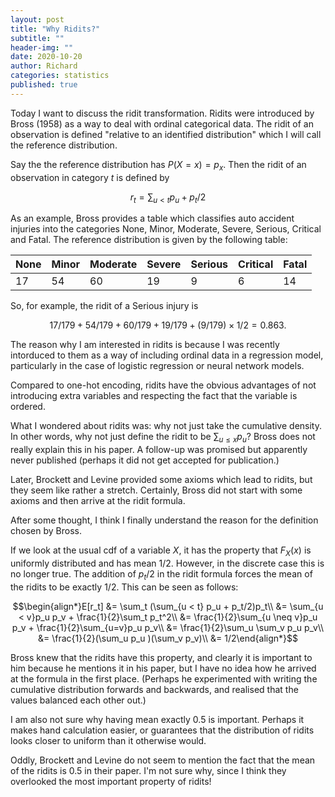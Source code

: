 ```yaml
---
layout: post
title: "Why Ridits?"
subtitle: ""
header-img: ""
date: 2020-10-20
author: Richard
categories: statistics
published: true
---
```

Today I want to discuss the ridit transformation. Ridits were introduced by Bross (1958) as a way to deal with ordinal categorical data. The ridit of an observation is defined "relative to an identified distribution" which I will call the reference distribution.

Say the the reference distribution has $P(X=x) = p_x$. Then the ridit of an observation in category $t$ is defined by

$$r_t = \sum_{u < t} p_u + p_t/2$$

As an example, Bross provides a table which classifies auto accident injuries into the categories None, Minor, Moderate, Severe, Serious, Critical and Fatal. The reference distribution is given by the following table:

|None|Minor|Moderate|Severe|Serious|Critical|Fatal|
|----|-----|--------|------|-------|--------|-----|
|17  |54   |60      |19    |9      |6       |14   |

So, for example, the ridit of a Serious injury is

$$17/179 + 54/179 + 60/179 + 19/179 + (9/179) \times 1/2 = 0.863.$$

The reason why I am interested in ridits is because I was recently intorduced to them as a way of including ordinal data in a regression model, particularly in the case of logistic regression or neural network models.

Compared to one-hot encoding, ridits have the obvious advantages of not introducing extra variables and respecting the fact that the variable is ordered.

What I wondered about ridits was: why not just take the cumulative density. In other words, why not just define the ridit to be $\sum_{u\le x}p_u$? Bross does not really explain this in his paper. A follow-up was promised but apparently never published (perhaps it did not get accepted for publication.)

Later, Brockett and Levine provided some axioms which lead to ridits, but they seem like rather a stretch. Certainly, Bross did not start with some axioms and then arrive at the ridit formula.

After some thought, I think I finally understand the reason for the definition chosen by Bross. 

If we look at the usual cdf of a variable $X$, it has the property that $F_X(x)$ is uniformly distributed and has mean $1/2$. However, in the discrete case this is no longer true. The addition of $p_t/2$ in the ridit formula forces the mean of the ridits to be exactly $1/2$. This can be seen as follows:

$$\begin{align*}E[r_t] &= \sum_t (\sum_{u < t} p_u + p_t/2)p_t\\
&= \sum_{u < v}p_u p_v + \frac{1}{2}\sum_t p_t^2\\
&= \frac{1}{2}\sum_{u \neq v}p_u p_v + \frac{1}{2}\sum_{u=v}p_u p_v\\
&= \frac{1}{2}\sum_u \sum_v p_u p_v\\
&= \frac{1}{2}(\sum_u p_u )(\sum_v p_v)\\
&= 1/2\end{align*}$$ 

Bross knew that the ridits have this property, and clearly it is important to him because he mentions it in his paper, but I have no idea how he arrived at the formula in the first place. (Perhaps he experimented with writing the cumulative distribution forwards and backwards, and realised that the values balanced each other out.) 

I am also not sure why having mean exactly 0.5 is important. Perhaps it makes hand calculation easier, or guarantees that the distribution of ridits looks closer to uniform than it otherwise would.

Oddly, Brockett and Levine do not seem to mention the fact that the mean of the ridits is 0.5 in their paper. I'm not sure why, since I think they overlooked the most important property of ridits!

